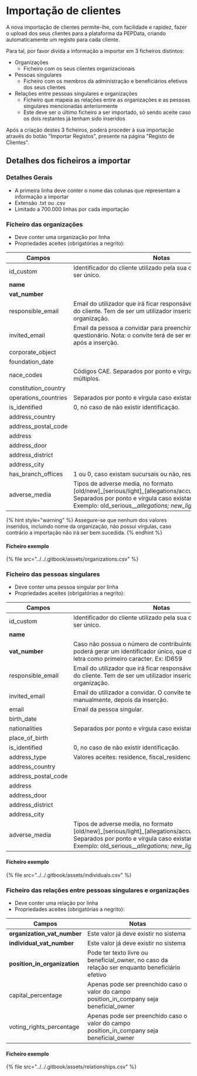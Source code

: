 # Importação de clientes

A nova importação de clientes permite-lhe, com facilidade e rapidez, fazer o upload dos seus clientes para a plataforma da PEPData, criando automaticamente um registo para cada cliente.

Para tal, por favor divida a informação a importar em 3 ficheiros distintos:

* Organizações
  * Ficheiro com os seus clientes organizacionais
* Pessoas singulares
  * Ficheiro com os membros da administração e beneficiários efetivos dos seus clientes
* Relações entre pessoas singulares e organizações
  * Ficheiro que mapeia as relações entre as organizações e as pessoas singulares mencionadas anteriormente
  * Este deve ser o último ficheiro a ser importado, só sendo aceite caso os dois restantes já tenham sido inseridos

Após a criação destes 3 ficheiros, poderá proceder à sua importação através do botão "Importar Registos", presente na página "Registo de Clientes".

## Detalhes dos ficheiros a importar

### Detalhes Gerais

* A primeira linha deve conter o nome das colunas que representam a informação a importar
* Extensão .txt ou .csv
* Limitado a 700.000 linhas por cada importação

### Ficheiro das organizações

* Deve conter uma organização por linha
* Propriedades aceites (obrigatórias a negrito):

| Campos                | Notas                                                                                                                                                                                                                               |
| --------------------- | ----------------------------------------------------------------------------------------------------------------------------------------------------------------------------------------------------------------------------------- |
| id\_custom            | Identificador do cliente utilizado pela sua organização. Tem de ser único.                                                                                                                                                          |
| **name**              |                                                                                                                                                                                                                                     |
| **vat\_number**       |                                                                                                                                                                                                                                     |
| responsible\_email    | Email do utilizador que irá ficar responsável pelo questionário do cliente. Tem de ser um utilizador inserido na sua organização.                                                                                                   |
| invited\_email        | Email da pessoa a convidar para preenchimento do questionário. Nota: o convite terá de ser enviado manualmente, após a inserção.                                                                                                    |
| corporate\_object     |                                                                                                                                                                                                                                     |
| foundation\_date      |                                                                                                                                                                                                                                     |
| nace\_codes           | Códigos CAE. Separados por ponto e vírgula caso existam múltiplos.                                                                                                                                                                  |
| constitution\_country |                                                                                                                                                                                                                                     |
| operations\_countries | Separados por ponto e vírgula caso existam múltiplos.                                                                                                                                                                               |
| is\_identified        | 0, no caso de não existir identificação.                                                                                                                                                                                            |
| address\_country      |                                                                                                                                                                                                                                     |
| address\_postal\_code |                                                                                                                                                                                                                                     |
| address               |                                                                                                                                                                                                                                     |
| address\_door         |                                                                                                                                                                                                                                     |
| address\_district     |                                                                                                                                                                                                                                     |
| address\_city         |                                                                                                                                                                                                                                     |
| has\_branch\_offices  | 1 ou 0, caso existam sucursais ou não, respetivamente.                                                                                                                                                                              |
| adverse\_media        | Tipos de adverse media, no formato \[old/new]﻿\_\[serious/light]_\__\[allegations/﻿accusations/﻿convictions]. Separados por ponto e vírgula caso existam múltiplos. Exemplo: old\_serious_\__allegations; new\_light_\__convictions |

{% hint style="warning" %}
Assegure-se que nenhum dos valores inseridos, incluindo nome da organização, não possui vírgulas, caso contrário a importação não irá ser bem sucedida.
{% endhint %}

#### Ficheiro exemplo

{% file src="../../.gitbook/assets/organizations.csv" %}

### Ficheiro das pessoas singulares

* Deve conter uma pessoa singular por linha
* Propriedades aceites (obrigatórias a negrito):

| Campos                | Notas                                                                                                                                                                                                                               |
| --------------------- | ----------------------------------------------------------------------------------------------------------------------------------------------------------------------------------------------------------------------------------- |
| id\_custom            | Identificador do cliente utilizado pela sua organização. Tem de ser único.                                                                                                                                                          |
| **name**              |                                                                                                                                                                                                                                     |
| **vat\_number**       | Caso não possua o número de contribuinte da pessoa singular poderá gerar um identificador único, que deverá possuir uma letra como primeiro caracter. Ex: ID659                                                                     |
| responsible\_email    | Email do utilizador que irá ficar responsável pelo questionário do cliente. Tem de ser um utilizador inserido na sua organização.                                                                                                   |
| invited\_email        | Email do utilizador a convidar. O convite terá que ser enviado manualmente, depois da inserção.                                                                                                                                     |
| email                 | Email da pessoa singular.                                                                                                                                                                                                           |
| birth\_date           |                                                                                                                                                                                                                                     |
| nationalities         | Separados por ponto e vírgula caso existam múltiplos.                                                                                                                                                                               |
| place\_of\_birth      |                                                                                                                                                                                                                                     |
| is\_identified        | 0, no caso de não existir identificação.                                                                                                                                                                                            |
| address\_type         | Valores aceites: residence, fiscal\_residence e headquarters.                                                                                                                                                                       |
| address\_country      |                                                                                                                                                                                                                                     |
| address\_postal\_code |                                                                                                                                                                                                                                     |
| address               |                                                                                                                                                                                                                                     |
| address\_door         |                                                                                                                                                                                                                                     |
| address\_district     |                                                                                                                                                                                                                                     |
| address\_city         |                                                                                                                                                                                                                                     |
| adverse\_media        | Tipos de adverse media, no formato \[old/new]﻿\_\[serious/light]_\__\[allegations/﻿accusations/﻿convictions]. Separados por ponto e vírgula caso existam múltiplos. Exemplo: old\_serious_\__allegations; new\_light_\__convictions |

#### Ficheiro exemplo

{% file src="../../.gitbook/assets/individuals.csv" %}

### Ficheiro das relações entre pessoas singulares e organizações

* Deve conter uma relação por linha
* Propriedades aceites (obrigatórias a negrito):

| Campos                         | Notas                                                                                           |
| ------------------------------ | ----------------------------------------------------------------------------------------------- |
| **organization\_vat\_number**  | Este valor já deve existir no sistema                                                           |
| **individual\_vat\_number**    | Este valor já deve existir no sistema                                                           |
| **position\_in\_organization** | Pode ter texto livre ou beneficial\_owner, no caso da relação ser enquanto beneficiário efetivo |
| capital\_percentage            | Apenas pode ser preenchido caso o valor do campo position\_in\_company seja beneficial\_owner   |
| voting\_rights\_percentage     | Apenas pode ser preenchido caso o valor do campo position\_in\_company seja beneficial\_owner   |

#### Ficheiro exemplo

{% file src="../../.gitbook/assets/relationships.csv" %}
